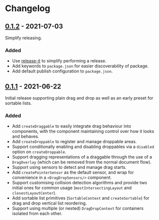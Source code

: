 # Changelog

## [0.1.2] - 2021-07-03

Simplify releasing.

### Added

- Use [release-it](https://github.com/release-it/release-it) to simplify
performing a release.
- Add keywords to `package.json` for easier discoverability of package.
- Add default publish configuration to `package.json`.

## [0.1.1] - 2021-06-22

Initial release supporting plain drag and drop as well as an early preset for
sortable lists.

### Added

- Add `createDraggable` to easily integrate drag behaviour into components, with
the component maintaining control over how it looks and behaves.
- Add `createDroppable` to register and manage droppable areas. 
- Support conditionally enabling and disabling droppables via a `disabled`
option on `createDroppable`.
- Support dragging representations of a draggable through the use of a
`DragOverlay` (which can be removed from the normal document flow).
- Support using sensors to detect and manage drag starts.
- Add `createPointerSensor` as the default sensor, and wrap for convenience in a
`<DragDropSensors/>` component.
- Support customising collision detection algorithms and provide two initial
ones for common usage (`mostIntersectingLayout` and `closestLayoutCenter`).
- Add sortable list primitives (`SortableContext` and `createSortable`) for drag
and drop vertical list reordering.
- Support using multiple (or nested) `DragDropContext` for containers isolated
from each other.
  
[Unreleased]: https://github.com/thisbeyond/solid-dnd/compare/0.1.2...HEAD
[0.1.2]: https://github.com/thisbeyond/solid-dnd/compare/0.1.1...0.1.2
[0.1.1]: https://github.com/thisbeyond/solid-dnd/releases/tag/0.1.1
